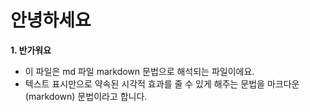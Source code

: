 # 안녕하세요
**1. 반가워요**
- 이 파일은 md 파일 markdown 문법으로 해석되는 파일이에요.
- 텍스트 표시만으로 약속된 시각적 효과를 줄 수 있게 해주는 문법을 마크다운(markdown) 문법이라고 합니다.
